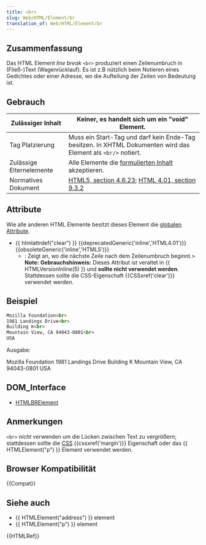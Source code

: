 ```yaml
---
title: <br>
slug: Web/HTML/Element/br
translation_of: Web/HTML/Element/br
---
```

## Zusammenfassung

Das HTML Element _line break_ `<br>` produziert einen Zeilenumbruch in (Fließ-)Text (Wagenrücklauf). Es ist z.B nützlich beim Notieren eines Gedichtes oder einer Adresse, wo die Aufteilung der Zeilen von Bedeutung ist.

## Gebrauch

| Zulässiger Inhalt        | Keiner, es handelt sich um ein "void" Element.                                                                                                                                    |
| ------------------------ | --------------------------------------------------------------------------------------------------------------------------------------------------------------------------------- |
| Tag Platzierung          | Muss ein Start-Tag und darf kein Ende-Tag besitzen. In XHTML Dokumenten wird das Element als `<br/>` notiert.                                                                     |
| Zulässige Elternelemente | Alle Elemente die [formulierten Inhalt](/de/docs/HTML/Content_categories#phrasing_content "HTML/Content categories#phrasing content") akzeptieren.                                |
| Normatives Dokument      | [HTML5, section 4.6.23](http://www.w3.org/TR/html5/text-level-semantics.html#the-br-element); [HTML 4.01, section 9.3.2](http://www.w3.org/TR/html401/struct/text.html#h-9.3.2.1) |

## Attribute

Wie alle anderen HTML Elemente besitzt dieses Element die [globalen Attribute](/de/docs/HTML/Global_attributes "HTML/Global attributes").

- {{ htmlattrdef("clear") }} {{deprecatedGeneric('inline','HTML4.01')}} {{obsoleteGeneric('inline','HTML5')}}
  - : Zeigt an, wo die nächste Zeile nach dem Zeilenumbruch beginnt.> **Note:** **Gebrauchshinweis:** Dieses Attribut ist veraltet in {{ HTMLVersionInline(5) }} und **sollte nicht verwendet werden**. Stattdessen sollte die CSS-Eigenschaft {{CSSxref('clear')}} verwendet werden.

## Beispiel

```html
Mozilla Foundation<br>
1981 Landings Drive<br>
Building K<br>
Mountain View, CA 94043-0801<br>
USA
```

Ausgabe:

Mozilla Foundation
1981 Landings Drive
Building K
Mountain View, CA 94043-0801
USA

## DOM_Interface

- [HTMLBRElement](/de/docs/DOM/HTMLBRElement "DOM/HTMLBRElement")

## Anmerkungen

`<br>` _nicht_ verwenden um die Lücken zwischen Text zu vergrößern; stattdessen sollte die [CSS](/de/docs/CSS "CSS") {{cssxref('margin')}} Eigenschaft oder das {{ HTMLElement("p") }} Element verwendet werden.

## Browser Kompatibilität

{{Compat}}

## Siehe auch

- {{ HTMLElement("address") }} element
- {{ HTMLElement("p") }} element

{{HTMLRef}}
